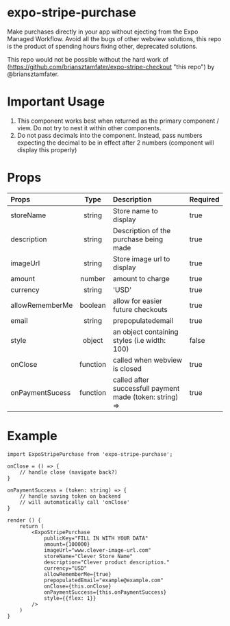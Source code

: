 # expo-stripe-purchase

Make purchases directly in your app without ejecting from the Expo Managed Workflow. Avoid all the bugs of other webview solutions, this repo is the product of spending hours fixing other, deprecated solutions.

This repo would not be possible without the hard work of (https://github.com/briansztamfater/expo-stripe-checkout "this repo") by @briansztamfater.

# Important Usage

1. This component works best when returned as the primary component / view. Do not try to nest it within other components.
2. Do not pass decimals into the component. Instead, pass numbers expecting the decimal to be in effect after 2 numbers (component will display this properly)

# Props

| Props        | Type  | Description  | Required |
| :------------- |:------:| :-------- | -------- |
| storeName   | string | Store name to display        | true |
| description | string |   Description of the purchase being made       | true |
| imageUrl    | string |    Store image url to display      | true |
| amount    | number |    amount to charge       | true |
| currency    | string |    'USD'        | true |
| allowRememberMe    | boolean |    allow for easier future checkouts        | true |
| email    | string |    prepopulatedemail        | true |
| style    | object |    an object containing styles (i.e width: 100)        | false |
| onClose    | function |    called when webview is closed        | true |
| onPaymentSucess    | function |    called after successfull payment made (token: string) =>        | true |


# Example

```
import ExpoStripePurchase from 'expo-stripe-purchase';

onClose = () => {
    // handle close (navigate back?)
}

onPaymentSuccess = (token: string) => {
    // handle saving token on backend
    // will automatically call 'onClose'
}

render () {
    return (
        <ExpoStripePurchase
            publicKey="FILL IN WITH YOUR DATA"
            amount={100000}
            imageUrl="www.clever-image-url.com"
            storeName="Clever Store Name"
            description="Clever product description."
            currency="USD"
            allowRememberMe={true}
            prepopulatedEmail="example@example.com"
            onClose={this.onClose}
            onPaymentSuccess={this.onPaymentSuccess}
            style={{flex: 1}}
        />
    )
}
```
